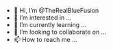 - 👋 Hi, I’m @TheRealBlueFusion
- 👀 I’m interested in ...
- 🌱 I’m currently learning ...
- 💞️ I’m looking to collaborate on ...
- 📫 How to reach me ...

<!---
TheRealBlueFusion/TheRealBlueFusion is a ✨ special ✨ repository because its `README.md` (this file) appears on your GitHub profile.
You can click the Preview link to take a look at your changes.
--->
